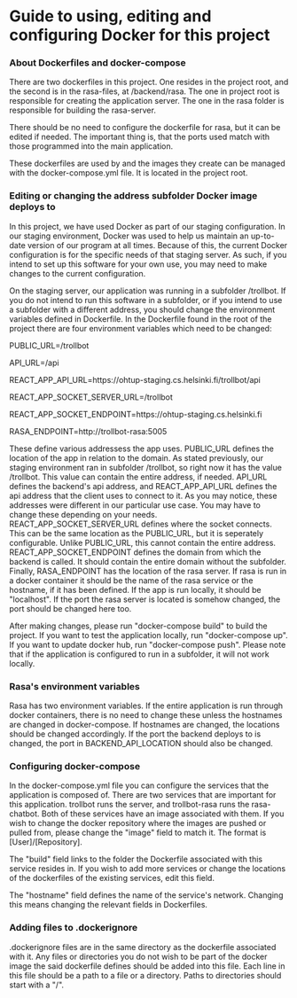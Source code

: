 # Guide to using, editing and configuring Docker for this project

### About Dockerfiles and docker-compose

There are two dockerfiles in this project. One resides in the project root, and the second is in the rasa-files, at \/backend/rasa.
The one in project root is responsible for creating the application server. The one in the rasa folder is responsible for building the rasa-server.

There should be no need to configure the dockerfile for rasa, but it can be edited if needed. The important thing is, that the ports used match with those programmed into the main application.

These dockerfiles are used by and the images they create can be managed with the docker-compose.yml file. It is located in the project root.

 
### Editing or changing the address subfolder Docker image deploys to

In this project, we have used Docker as part of our staging configuration. 
In our staging environment, Docker was used to help us maintain an up-to-date version of our program at all times.
Because of this, the current Docker configuration is for the specific needs of that staging server. As such, if you intend to set up this software for your own use, you may need to make changes to the current configuration.

On the staging server, our application was running in a subfolder \/trollbot. If you do not intend to run this software in a subfolder, or if you intend to use a subfolder with a different address, you should change the environment variables defined in Dockerfile. 
In the Dockerfile found in the root of the project there are four environment variables which need to be changed:

PUBLIC_URL=/trollbot

API_URL=/api

REACT_APP_API_URL=https<nolink>://ohtup-staging.cs.helsinki.fi/trollbot/api

REACT_APP_SOCKET_SERVER_URL=/trollbot

REACT_APP_SOCKET_ENDPOINT=https<nolink>://ohtup-staging.cs.helsinki.fi

RASA_ENDPOINT=http<nolink>://trollbot-rasa:5005


These define various addressess the app uses. PUBLIC_URL defines the location of the app in relation to the domain. As stated previously, our staging environment ran in subfolder  \/trollbot, so right now it has the value \/trollbot. This value can contain the entire address, if needed. 
API_URL defines the backend's api address, and REACT_APP_API_URL defines the api address that the client uses to connect to it. 
As you may notice, these addresses were different in our particular use case. You may have to change these depending on your needs. 
REACT_APP_SOCKET_SERVER_URL defines where the socket connects. This can be the same location as the PUBLIC_URL, but it is seperately configurable. Unlike PUBLIC_URL, this cannot contain the entire address.
REACT_APP_SOCKET_ENDPOINT defines the domain from which the backend is called. It should contain the entire domain without the subfolder.
Finally, RASA_ENDPOINT has the location of the rasa server. If rasa is run in a docker container it should be the name of the rasa service or the hostname, if it has been defined.
If the app is run locally, it should be "localhost". If the port the rasa server is located is somehow changed, the port should be changed here too.

After making changes, please run "docker-compose build" to build the project. If you want to test the application locally, run "docker-compose up". If you want to update docker hub, run "docker-compose push".
Please note that if the application is configured to run in a subfolder, it will not work locally. 

### Rasa's environment variables

Rasa has two environment variables. If the entire application is run through docker containers, there is no need to change these unless the hostnames are changed in docker-compose.
If hostnames are changed, the locations should be changed accordingly. If the port the backend deploys to is changed, the port in BACKEND_API_LOCATION should also be changed.

### Configuring docker-compose

In the docker-compose.yml file you can configure the services that the application is composed of. There are two services that are important for this application. trollbot runs the server, and trollbot-rasa runs the rasa-chatbot.
Both of these services have an image associated with them. If you wish to change the docker repository where the images are pushed or pulled from, please change the "image" field to match it. The format is  \[User]/\[Repository].

The "build" field links to the folder the Dockerfile associated with this service resides in. If you wish to add more services or change the locations of the dockerfiles of the existing services, edit this field.

The "hostname" field defines the name of the service's network. Changing this means changing the relevant fields in Dockerfiles. 

### Adding files to .dockerignore

.dockerignore files are in the same directory as the dockerfile associated with it.
Any files or directories you do not wish to be part of the docker image the said dockerfile defines should be added into this file.
Each line in this file should be a path to a file or a directory. Paths to directories should start with a "/".
